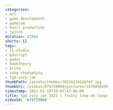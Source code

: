 ```yaml
---
categories:
- art
- game development
- gamejam
- music production
- twitch
duration: 23504
shorts: []
tags:
- fl-studio
- gdscript
- godot
- hooktheory
- krita
- song-rhodophyta
- tgd-cozy-jam
thumbPath: /assets/thumbs/20220219220747.jpg
thumbUri: /videos/679759008/pictures/1578458499
timestamp: 2022-02-19T16:07:47-06:00
title: tgd cozy jam 2022 | fruity loop-de-loops
videoId: '679759008'
---
```

